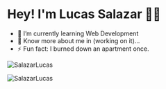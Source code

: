 # Hey! I'm Lucas Salazar ✌🏾

<!--
**SalazarLucas/SalazarLucas** is a ✨ _special_ ✨ repository because its `README.md` (this file) appears on your GitHub profile.

Here are some ideas to get you started:

- 🔭 I’m currently working on ...
- 🌱 I’m currently learning ...
- 👯 I’m looking to collaborate on ...
- 🤔 I’m looking for help with ...
- 💬 Ask me about ...
- 📫 How to reach me: ...
- 😄 Pronouns: ...
- ⚡ Fun fact: I burned down an apartment once.
-->

- 🌱 I’m currently learning Web Development
- 📄 Know more about me in (working on it)...
- ⚡ Fun fact: I burned down an apartment once.

<p><img align="center" src="https://github-readme-stats.vercel.app/api?username=SalazarLucas&show_icons=true&locale=en" alt="SalazarLucas"></p>
<p><img align="center" src="https://github-readme-streak-stats.herokuapp.com/?user=SalazarLucas&" alt="SalazarLucas"></p>
